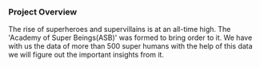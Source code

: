 ### Project Overview

 The rise of superheroes and supervillains is at an all-time high. The 'Academy of Super Beings(ASB)' was formed to bring order to it. We have with us the data of more than 500 super humans with the help of this data we will figure out the important insights from it.


